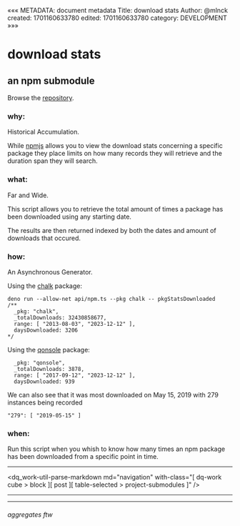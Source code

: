 «««
METADATA: document metadata
Title: download stats
Author: @mlnck
created: 1701160633780
edited: 1701160633780
category: DEVELOPMENT
»»»
<hgroup>
  <h1>download stats</h1>
  <h2>an npm submodule</h2>
</hgroup>

Browse the <a href="https://github.com/DownQuark-Work/downquark.ventureCore.SubatomicModules/blob/feature/proc-gen/maze-carved-sidewinder/_dq/_run/npm.stats-package.ts" target="_blank">repository</a>.

### why:
Historical Accumulation.

While <a href="https://www.npmjs.com" target="_blank">npmjs</a> allows you to view the download stats concerning a specific package they place limits on how many records they will retrieve and the duration span they will search.

### what:
Far and Wide.

This script allows you to retrieve the total amount of times a package has been downloaded using any starting date.

The results are then returned indexed by both the dates and amount of downloads that occured.

### how:
An Asynchronous Generator.

Using the <a href="https://www.npmjs.com/package/chalk" target="_blank">chalk</a> package:
```
deno run --allow-net api/npm.ts --pkg chalk -- pkgStatsDownloaded
/**
  _pkg: "chalk",
  _totalDownloads: 32430858677,
  range: [ "2013-08-03", "2023-12-12" ],
  daysDownloaded: 3206
*/
```

Using the <a href="https://www.npmjs.com/package/qonsole" target="_blank">qonsole</a> package:
```
  _pkg: "qonsole",
  _totalDownloads: 3878,
  range: [ "2017-09-12", "2023-12-12" ],
  daysDownloaded: 939
```
We can also see that it was most downloaded on May 15, 2019 with 279 instances being recorded
```
"279": [ "2019-05-15" ]
```

### when:
Run this script when you whish to know how many times an npm package has been downloaded from a specific point in time.

---
<dq_work-util-parse-markdown
  md="navigation"
  with-class="[ dq-work cube > block ][ post ][ table-selected > project-submodules ]" />
<hr><hr>

<footer>
  <h6>aggregates ftw</h6>
</footer>